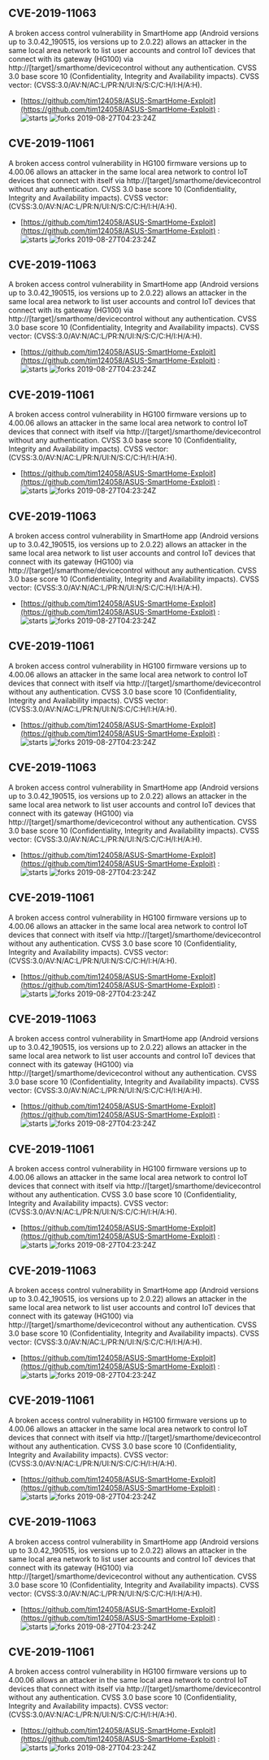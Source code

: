 ## CVE-2019-11063
 A broken access control vulnerability in SmartHome app (Android versions up to 3.0.42_190515, ios versions up to 2.0.22) allows an attacker in the same local area network to list user accounts and control IoT devices that connect with its gateway (HG100) via http://[target]/smarthome/devicecontrol without any authentication. CVSS 3.0 base score 10 (Confidentiality, Integrity and Availability impacts). CVSS vector: (CVSS:3.0/AV:N/AC:L/PR:N/UI:N/S:C/C:H/I:H/A:H).

- [https://github.com/tim124058/ASUS-SmartHome-Exploit](https://github.com/tim124058/ASUS-SmartHome-Exploit) :  
![starts](https://img.shields.io/github/stars/tim124058/ASUS-SmartHome-Exploit.svg) 
![forks](https://img.shields.io/github/forks/tim124058/ASUS-SmartHome-Exploit.svg) 
2019-08-27T04:23:24Z

## CVE-2019-11061
 A broken access control vulnerability in HG100 firmware versions up to 4.00.06 allows an attacker in the same local area network to control IoT devices that connect with itself via http://[target]/smarthome/devicecontrol without any authentication. CVSS 3.0 base score 10 (Confidentiality, Integrity and Availability impacts). CVSS vector: (CVSS:3.0/AV:N/AC:L/PR:N/UI:N/S:C/C:H/I:H/A:H).

- [https://github.com/tim124058/ASUS-SmartHome-Exploit](https://github.com/tim124058/ASUS-SmartHome-Exploit) :  
![starts](https://img.shields.io/github/stars/tim124058/ASUS-SmartHome-Exploit.svg) 
![forks](https://img.shields.io/github/forks/tim124058/ASUS-SmartHome-Exploit.svg) 
2019-08-27T04:23:24Z

## CVE-2019-11063
 A broken access control vulnerability in SmartHome app (Android versions up to 3.0.42_190515, ios versions up to 2.0.22) allows an attacker in the same local area network to list user accounts and control IoT devices that connect with its gateway (HG100) via http://[target]/smarthome/devicecontrol without any authentication. CVSS 3.0 base score 10 (Confidentiality, Integrity and Availability impacts). CVSS vector: (CVSS:3.0/AV:N/AC:L/PR:N/UI:N/S:C/C:H/I:H/A:H).

- [https://github.com/tim124058/ASUS-SmartHome-Exploit](https://github.com/tim124058/ASUS-SmartHome-Exploit) :  
![starts](https://img.shields.io/github/stars/tim124058/ASUS-SmartHome-Exploit.svg) 
![forks](https://img.shields.io/github/forks/tim124058/ASUS-SmartHome-Exploit.svg) 
2019-08-27T04:23:24Z

## CVE-2019-11061
 A broken access control vulnerability in HG100 firmware versions up to 4.00.06 allows an attacker in the same local area network to control IoT devices that connect with itself via http://[target]/smarthome/devicecontrol without any authentication. CVSS 3.0 base score 10 (Confidentiality, Integrity and Availability impacts). CVSS vector: (CVSS:3.0/AV:N/AC:L/PR:N/UI:N/S:C/C:H/I:H/A:H).

- [https://github.com/tim124058/ASUS-SmartHome-Exploit](https://github.com/tim124058/ASUS-SmartHome-Exploit) :  
![starts](https://img.shields.io/github/stars/tim124058/ASUS-SmartHome-Exploit.svg) 
![forks](https://img.shields.io/github/forks/tim124058/ASUS-SmartHome-Exploit.svg) 
2019-08-27T04:23:24Z

## CVE-2019-11063
 A broken access control vulnerability in SmartHome app (Android versions up to 3.0.42_190515, ios versions up to 2.0.22) allows an attacker in the same local area network to list user accounts and control IoT devices that connect with its gateway (HG100) via http://[target]/smarthome/devicecontrol without any authentication. CVSS 3.0 base score 10 (Confidentiality, Integrity and Availability impacts). CVSS vector: (CVSS:3.0/AV:N/AC:L/PR:N/UI:N/S:C/C:H/I:H/A:H).

- [https://github.com/tim124058/ASUS-SmartHome-Exploit](https://github.com/tim124058/ASUS-SmartHome-Exploit) :  
![starts](https://img.shields.io/github/stars/tim124058/ASUS-SmartHome-Exploit.svg) 
![forks](https://img.shields.io/github/forks/tim124058/ASUS-SmartHome-Exploit.svg) 
2019-08-27T04:23:24Z

## CVE-2019-11061
 A broken access control vulnerability in HG100 firmware versions up to 4.00.06 allows an attacker in the same local area network to control IoT devices that connect with itself via http://[target]/smarthome/devicecontrol without any authentication. CVSS 3.0 base score 10 (Confidentiality, Integrity and Availability impacts). CVSS vector: (CVSS:3.0/AV:N/AC:L/PR:N/UI:N/S:C/C:H/I:H/A:H).

- [https://github.com/tim124058/ASUS-SmartHome-Exploit](https://github.com/tim124058/ASUS-SmartHome-Exploit) :  
![starts](https://img.shields.io/github/stars/tim124058/ASUS-SmartHome-Exploit.svg) 
![forks](https://img.shields.io/github/forks/tim124058/ASUS-SmartHome-Exploit.svg) 
2019-08-27T04:23:24Z

## CVE-2019-11063
 A broken access control vulnerability in SmartHome app (Android versions up to 3.0.42_190515, ios versions up to 2.0.22) allows an attacker in the same local area network to list user accounts and control IoT devices that connect with its gateway (HG100) via http://[target]/smarthome/devicecontrol without any authentication. CVSS 3.0 base score 10 (Confidentiality, Integrity and Availability impacts). CVSS vector: (CVSS:3.0/AV:N/AC:L/PR:N/UI:N/S:C/C:H/I:H/A:H).

- [https://github.com/tim124058/ASUS-SmartHome-Exploit](https://github.com/tim124058/ASUS-SmartHome-Exploit) :  
![starts](https://img.shields.io/github/stars/tim124058/ASUS-SmartHome-Exploit.svg) 
![forks](https://img.shields.io/github/forks/tim124058/ASUS-SmartHome-Exploit.svg) 
2019-08-27T04:23:24Z

## CVE-2019-11061
 A broken access control vulnerability in HG100 firmware versions up to 4.00.06 allows an attacker in the same local area network to control IoT devices that connect with itself via http://[target]/smarthome/devicecontrol without any authentication. CVSS 3.0 base score 10 (Confidentiality, Integrity and Availability impacts). CVSS vector: (CVSS:3.0/AV:N/AC:L/PR:N/UI:N/S:C/C:H/I:H/A:H).

- [https://github.com/tim124058/ASUS-SmartHome-Exploit](https://github.com/tim124058/ASUS-SmartHome-Exploit) :  
![starts](https://img.shields.io/github/stars/tim124058/ASUS-SmartHome-Exploit.svg) 
![forks](https://img.shields.io/github/forks/tim124058/ASUS-SmartHome-Exploit.svg) 
2019-08-27T04:23:24Z

## CVE-2019-11063
 A broken access control vulnerability in SmartHome app (Android versions up to 3.0.42_190515, ios versions up to 2.0.22) allows an attacker in the same local area network to list user accounts and control IoT devices that connect with its gateway (HG100) via http://[target]/smarthome/devicecontrol without any authentication. CVSS 3.0 base score 10 (Confidentiality, Integrity and Availability impacts). CVSS vector: (CVSS:3.0/AV:N/AC:L/PR:N/UI:N/S:C/C:H/I:H/A:H).

- [https://github.com/tim124058/ASUS-SmartHome-Exploit](https://github.com/tim124058/ASUS-SmartHome-Exploit) :  
![starts](https://img.shields.io/github/stars/tim124058/ASUS-SmartHome-Exploit.svg) 
![forks](https://img.shields.io/github/forks/tim124058/ASUS-SmartHome-Exploit.svg) 
2019-08-27T04:23:24Z

## CVE-2019-11061
 A broken access control vulnerability in HG100 firmware versions up to 4.00.06 allows an attacker in the same local area network to control IoT devices that connect with itself via http://[target]/smarthome/devicecontrol without any authentication. CVSS 3.0 base score 10 (Confidentiality, Integrity and Availability impacts). CVSS vector: (CVSS:3.0/AV:N/AC:L/PR:N/UI:N/S:C/C:H/I:H/A:H).

- [https://github.com/tim124058/ASUS-SmartHome-Exploit](https://github.com/tim124058/ASUS-SmartHome-Exploit) :  
![starts](https://img.shields.io/github/stars/tim124058/ASUS-SmartHome-Exploit.svg) 
![forks](https://img.shields.io/github/forks/tim124058/ASUS-SmartHome-Exploit.svg) 
2019-08-27T04:23:24Z

## CVE-2019-11063
 A broken access control vulnerability in SmartHome app (Android versions up to 3.0.42_190515, ios versions up to 2.0.22) allows an attacker in the same local area network to list user accounts and control IoT devices that connect with its gateway (HG100) via http://[target]/smarthome/devicecontrol without any authentication. CVSS 3.0 base score 10 (Confidentiality, Integrity and Availability impacts). CVSS vector: (CVSS:3.0/AV:N/AC:L/PR:N/UI:N/S:C/C:H/I:H/A:H).

- [https://github.com/tim124058/ASUS-SmartHome-Exploit](https://github.com/tim124058/ASUS-SmartHome-Exploit) :  
![starts](https://img.shields.io/github/stars/tim124058/ASUS-SmartHome-Exploit.svg) 
![forks](https://img.shields.io/github/forks/tim124058/ASUS-SmartHome-Exploit.svg) 
2019-08-27T04:23:24Z

## CVE-2019-11061
 A broken access control vulnerability in HG100 firmware versions up to 4.00.06 allows an attacker in the same local area network to control IoT devices that connect with itself via http://[target]/smarthome/devicecontrol without any authentication. CVSS 3.0 base score 10 (Confidentiality, Integrity and Availability impacts). CVSS vector: (CVSS:3.0/AV:N/AC:L/PR:N/UI:N/S:C/C:H/I:H/A:H).

- [https://github.com/tim124058/ASUS-SmartHome-Exploit](https://github.com/tim124058/ASUS-SmartHome-Exploit) :  
![starts](https://img.shields.io/github/stars/tim124058/ASUS-SmartHome-Exploit.svg) 
![forks](https://img.shields.io/github/forks/tim124058/ASUS-SmartHome-Exploit.svg) 
2019-08-27T04:23:24Z

## CVE-2019-11063
 A broken access control vulnerability in SmartHome app (Android versions up to 3.0.42_190515, ios versions up to 2.0.22) allows an attacker in the same local area network to list user accounts and control IoT devices that connect with its gateway (HG100) via http://[target]/smarthome/devicecontrol without any authentication. CVSS 3.0 base score 10 (Confidentiality, Integrity and Availability impacts). CVSS vector: (CVSS:3.0/AV:N/AC:L/PR:N/UI:N/S:C/C:H/I:H/A:H).

- [https://github.com/tim124058/ASUS-SmartHome-Exploit](https://github.com/tim124058/ASUS-SmartHome-Exploit) :  
![starts](https://img.shields.io/github/stars/tim124058/ASUS-SmartHome-Exploit.svg) 
![forks](https://img.shields.io/github/forks/tim124058/ASUS-SmartHome-Exploit.svg) 
2019-08-27T04:23:24Z

## CVE-2019-11061
 A broken access control vulnerability in HG100 firmware versions up to 4.00.06 allows an attacker in the same local area network to control IoT devices that connect with itself via http://[target]/smarthome/devicecontrol without any authentication. CVSS 3.0 base score 10 (Confidentiality, Integrity and Availability impacts). CVSS vector: (CVSS:3.0/AV:N/AC:L/PR:N/UI:N/S:C/C:H/I:H/A:H).

- [https://github.com/tim124058/ASUS-SmartHome-Exploit](https://github.com/tim124058/ASUS-SmartHome-Exploit) :  
![starts](https://img.shields.io/github/stars/tim124058/ASUS-SmartHome-Exploit.svg) 
![forks](https://img.shields.io/github/forks/tim124058/ASUS-SmartHome-Exploit.svg) 
2019-08-27T04:23:24Z


